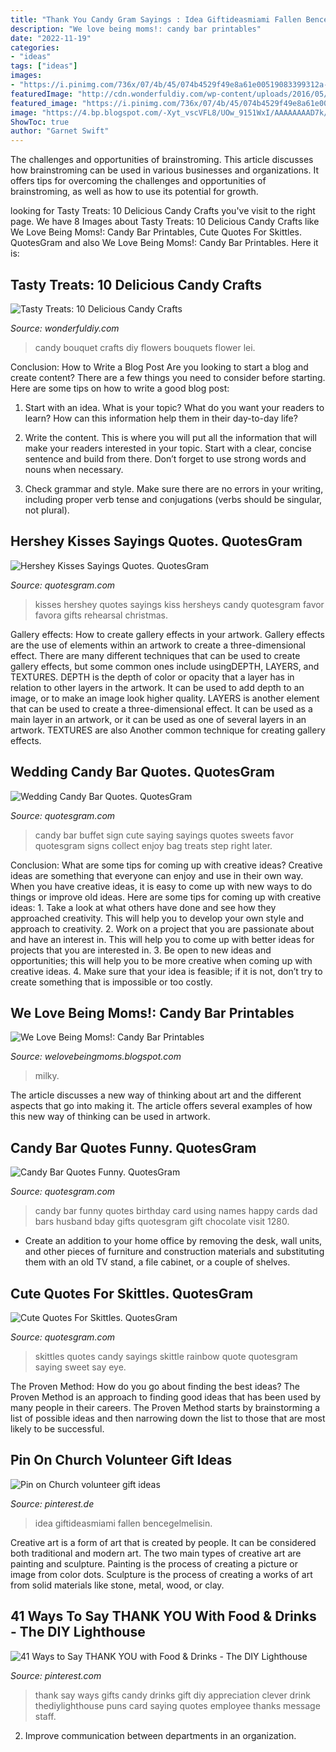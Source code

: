 ```yaml
---
title: "Thank You Candy Gram Sayings : Idea Giftideasmiami Fallen Bencegelmelisin"
description: "We love being moms!: candy bar printables"
date: "2022-11-19"
categories:
- "ideas"
tags: ["ideas"]
images:
- "https://i.pinimg.com/736x/07/4b/45/074b4529f49e8a61e00519083399312a--secretary-gifts-diy-food.jpg"
featuredImage: "http://cdn.wonderfuldiy.com/wp-content/uploads/2016/05/candy-bouquet.jpg"
featured_image: "https://i.pinimg.com/736x/07/4b/45/074b4529f49e8a61e00519083399312a--secretary-gifts-diy-food.jpg"
image: "https://4.bp.blogspot.com/-Xyt_vscVFL8/UOw_9151WxI/AAAAAAAAD7k/IxInCnlzcao/s1600/9.jpg"
ShowToc: true
author: "Garnet Swift"
---
```



The challenges and opportunities of brainstroming.
This article discusses how brainstroming can be used in various businesses and organizations. It offers tips for overcoming the challenges and opportunities of brainstroming, as well as how to use its potential for growth.

	

		
looking for Tasty Treats: 10 Delicious Candy Crafts you've visit to the right page. We have 8 Images about Tasty Treats: 10 Delicious Candy Crafts like We Love Being Moms!: Candy Bar Printables, Cute Quotes For Skittles. QuotesGram and also We Love Being Moms!: Candy Bar Printables. Here it is:
		
    
## Tasty Treats: 10 Delicious Candy Crafts

<img loading=lazy src="http://cdn.wonderfuldiy.com/wp-content/uploads/2016/05/candy-bouquet.jpg" onerror="this.onerror=null;this.src='https://tse2.mm.bing.net/th?id=OIP.cRL7B2F7Sy5Xm9r5O0lSaAHaM4&amp;pid=15.1';" alt="Tasty Treats: 10 Delicious Candy Crafts">

_Source: wonderfuldiy.com_

>candy bouquet crafts diy flowers bouquets flower lei. 

	

Conclusion: How to Write a Blog Post
Are you looking to start a blog and create content? There are a few things you need to consider before starting. Here are some tips on how to write a good blog post:
1. Start with an idea. What is your topic? What do you want your readers to learn? How can this information help them in their day-to-day life?

2. Write the content. This is where you will put all the information that will make your readers interested in your topic. Start with a clear, concise sentence and build from there. Don’t forget to use strong words and nouns when necessary.

3. Check grammar and style. Make sure there are no errors in your writing, including proper verb tense and conjugations (verbs should be singular, not plural).

    
## Hershey Kisses Sayings Quotes. QuotesGram

<img loading=lazy src="http://media-cache-ec0.pinimg.com/736x/5b/22/d4/5b22d4b5af8d7064e25eba95aea81257.jpg" onerror="this.onerror=null;this.src='https://tse3.mm.bing.net/th?id=OIP.Pz2_zFT82aouXwhjt3ogEAHaMY&amp;pid=15.1';" alt="Hershey Kisses Sayings Quotes. QuotesGram">

_Source: quotesgram.com_

>kisses hershey quotes sayings kiss hersheys candy quotesgram favor favora gifts rehearsal christmas. 

	

Gallery effects: How to create gallery effects in your artwork.
Gallery effects are the use of elements within an artwork to create a three-dimensional effect. There are many different techniques that can be used to create gallery effects, but some common ones include usingDEPTH, LAYERS, and TEXTURES.
 DEPTH is the depth of color or opacity that a layer has in relation to other layers in the artwork. It can be used to add depth to an image, or to make an image look higher quality. LAYERS is another element that can be used to create a three-dimensional effect. It can be used as a main layer in an artwork, or it can be used as one of several layers in an artwork. TEXTURES are also Another common technique for creating gallery effects.

    
## Wedding Candy Bar Quotes. QuotesGram

<img loading=lazy src="https://cdn.quotesgram.com/img/88/98/1311910231-7cee37667763700a47ad00e72f69a27c.jpg" onerror="this.onerror=null;this.src='https://tse2.mm.bing.net/th?id=OIP.WmvUDdty_yfYu-Svnu71OAHaLI&amp;pid=15.1';" alt="Wedding Candy Bar Quotes. QuotesGram">

_Source: quotesgram.com_

>candy bar buffet sign cute saying sayings quotes sweets favor quotesgram signs collect enjoy bag treats step right later. 

	

Conclusion: What are some tips for coming up with creative ideas?
Creative ideas are something that everyone can enjoy and use in their own way. When you have creative ideas, it is easy to come up with new ways to do things or improve old ideas. Here are some tips for coming up with creative ideas: 1. Take a look at what others have done and see how they approached creativity. This will help you to develop your own style and approach to creativity. 2. Work on a project that you are passionate about and have an interest in. This will help you to come up with better ideas for projects that you are interested in. 3. Be open to new ideas and opportunities; this will help you to be more creative when coming up with creative ideas. 4. Make sure that your idea is feasible; if it is not, don’t try to create something that is impossible or too costly. 
    
## We Love Being Moms!: Candy Bar Printables

<img loading=lazy src="https://4.bp.blogspot.com/-Xyt_vscVFL8/UOw_9151WxI/AAAAAAAAD7k/IxInCnlzcao/s1600/9.jpg" onerror="this.onerror=null;this.src='https://tse2.mm.bing.net/th?id=OIP.7EHJU2YaQAq4E6vndPI_FAHaFj&amp;pid=15.1';" alt="We Love Being Moms!: Candy Bar Printables">

_Source: welovebeingmoms.blogspot.com_

>milky. 

	

The article discusses a new way of thinking about art and the different aspects that go into making it. The article offers several examples of how this new way of thinking can be used in artwork.

    
## Candy Bar Quotes Funny. QuotesGram

<img loading=lazy src="https://cdn.quotesgram.com/img/17/22/399273982-tumblr_m6zx9riCxb1qdm0mvo1_1280.jpg" onerror="this.onerror=null;this.src='https://tse2.mm.bing.net/th?id=OIP.g9uNBuw1whfZK0kdwI5L9wHaJ6&amp;pid=15.1';" alt="Candy Bar Quotes Funny. QuotesGram">

_Source: quotesgram.com_

>candy bar funny quotes birthday card using names happy cards dad bars husband bday gifts quotesgram gift chocolate visit 1280. 

	

- Create an addition to your home office by removing the desk, wall units, and other pieces of furniture and construction materials and substituting them with an old TV stand, a file cabinet, or a couple of shelves.

    
## Cute Quotes For Skittles. QuotesGram

<img loading=lazy src="https://cdn.quotesgram.com/img/58/48/488756424-brx7b600.jpg" onerror="this.onerror=null;this.src='https://tse3.mm.bing.net/th?id=OIP.CtNG-nbdxLBDafIv78hZ3AHaLH&amp;pid=15.1';" alt="Cute Quotes For Skittles. QuotesGram">

_Source: quotesgram.com_

>skittles quotes candy sayings skittle rainbow quote quotesgram saying sweet say eye. 

	

The Proven Method: How do you go about finding the best ideas?
The Proven Method is an approach to finding good ideas that has been used by many people in their careers. The Proven Method starts by brainstorming a list of possible ideas and then narrowing down the list to those that are most likely to be successful.

    
## Pin On Church Volunteer Gift Ideas

<img loading=lazy src="https://i.pinimg.com/originals/53/48/d6/5348d6f4cea86d5299e322c76a1a02f0.jpg" onerror="this.onerror=null;this.src='https://tse2.mm.bing.net/th?id=OIP.20wnlsIivT7vIKcJ1ljVqAHaJ4&amp;pid=15.1';" alt="Pin on Church volunteer gift ideas">

_Source: pinterest.de_

>idea giftideasmiami fallen bencegelmelisin. 

	

Creative art is a form of art that is created by people. It can be considered both traditional and modern art. The two main types of creative art are painting and sculpture. Painting is the process of creating a picture or image from color dots. Sculpture is the process of creating a works of art from solid materials like stone, metal, wood, or clay.

    
## 41 Ways To Say THANK YOU With Food &amp; Drinks - The DIY Lighthouse

<img loading=lazy src="https://i.pinimg.com/736x/07/4b/45/074b4529f49e8a61e00519083399312a--secretary-gifts-diy-food.jpg" onerror="this.onerror=null;this.src='https://tse4.mm.bing.net/th?id=OIP.BT0-e5ohf2rmzIJGZ1YbMgHaFo&amp;pid=15.1';" alt="41 Ways to Say THANK YOU with Food &amp; Drinks - The DIY Lighthouse">

_Source: pinterest.com_

>thank say ways gifts candy drinks gift diy appreciation clever drink thediylighthouse puns card saying quotes employee thanks message staff. 

	

2. Improve communication between departments in an organization.

